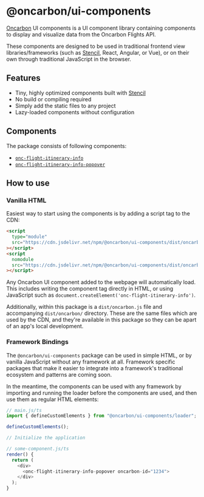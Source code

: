# @oncarbon/ui-components

[Oncarbon](https://oncarbon.app) UI components is a UI component library containing components to display and visualize data from the Oncarbon Flights API.

These components are designed to be used in traditional frontend view libraries/frameworks (such as [Stencil](https://stenciljs.com/), React, Angular, or Vue), or on their own through traditional JavaScript in the browser.

## Features

- Tiny, highly optimized components built with [Stencil](https://stenciljs.com/)
- No build or compiling required
- Simply add the static files to any project
- Lazy-loaded components without configuration

## Components

The package consists of following components:

- [`onc-flight-itinerary-info`](./src/components/flight-itinerary-info/readme.md)
- [`onc-flight-itinerary-info-popover`](./src/components/flight-itinerary-info-popover/readme.md)

## How to use

### Vanilla HTML

Easiest way to start using the components is by adding a script tag to the CDN:

```html
<script
  type="module"
  src="https://cdn.jsdelivr.net/npm/@oncarbon/ui-components/dist/oncarbon/oncarbon.esm.js"
></script>
<script
  nomodule
  src="https://cdn.jsdelivr.net/npm/@oncarbon/ui-components/dist/oncarbon/oncarbon.js"
></script>
```

Any Oncarbon UI component added to the webpage will automatically load. This includes writing the component tag directly in HTML, or using JavaScript such as `document.createElement('onc-flight-itinerary-info')`.

Additionally, within this package is a `dist/oncarbon.js` file and accompanying `dist/oncarbon/` directory. These are the same files which are used by the CDN, and they're available in this package so they can be apart of an app's local development.

### Framework Bindings

The `@oncarbon/ui-components` package can be used in simple HTML, or by vanilla JavaScript without any framework at all. Framework specific packages that make it easier to integrate into a framework's traditional ecosystem and patterns are coming soon.

In the meantime, the components can be used with any framework by importing and running the loader before the components are used, and then use them as regular HTML elements:

```ts
// main.js/ts
import { defineCustomElements } from "@oncarbon/ui-components/loader";

defineCustomElements();

// Initialize the application

// some-component.js/ts
render() {
  return (
    <div>
      <onc-flight-itinerary-info-popover oncarbon-id="1234">
    </div>
  );
}
```
